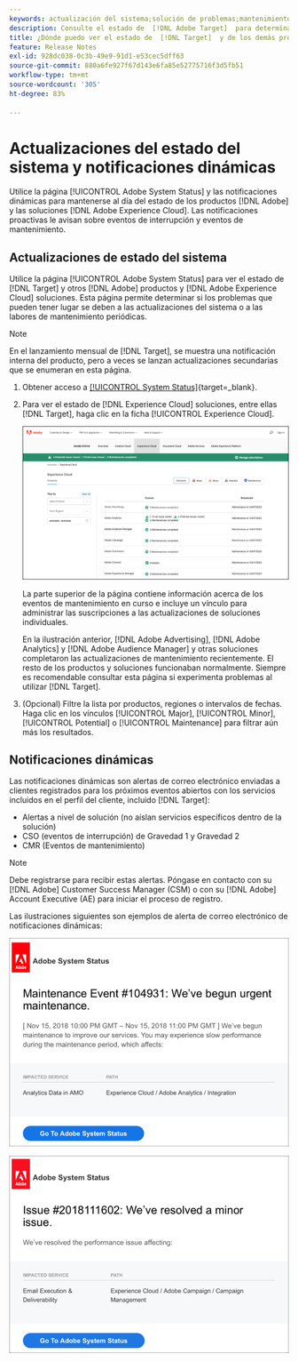 ```yaml
---
keywords: actualización del sistema;solución de problemas;mantenimiento;estado del sistema;estado de las actualizaciones
description: Consulte el estado de  [!DNL Adobe Target]  para determinar si los problemas que pueden producirse se deben a actualizaciones del sistema o al mantenimiento rutinario.
title: ¿Dónde puedo ver el estado de  [!DNL Target]  y de los demás productos de  [!DNL Adobe] ?
feature: Release Notes
exl-id: 928dc038-0c3b-49e9-91d1-e53cec5dff63
source-git-commit: 880a6fe927f67d143e6fa85e52775716f3d5fb51
workflow-type: tm+mt
source-wordcount: '305'
ht-degree: 83%

---
```


# Actualizaciones del estado del sistema y notificaciones dinámicas

Utilice la página [!UICONTROL Adobe System Status] y las notificaciones dinámicas para mantenerse al día del estado de los productos [!DNL Adobe] y las soluciones [!DNL Adobe Experience Cloud]. Las notificaciones proactivas le avisan sobre eventos de interrupción y eventos de mantenimiento.

## Actualizaciones de estado del sistema

Utilice la página [!UICONTROL Adobe System Status] para ver el estado de [!DNL Target] y otros [!DNL Adobe] productos y [!DNL Adobe Experience Cloud] soluciones. Esta página permite determinar si los problemas que pueden tener lugar se deben a las actualizaciones del sistema o a las labores de mantenimiento periódicas.

>[!NOTE]
>
>En el lanzamiento mensual de [!DNL Target], se muestra una notificación interna del producto, pero a veces se lanzan actualizaciones secundarias que se enumeran en esta página.

1. Obtener acceso a [[!UICONTROL System Status]](https://status.adobe.com/es){target=_blank}.

1. Para ver el estado de [!DNL Experience Cloud] soluciones, entre ellas [!DNL Target], haga clic en la ficha [!UICONTROL Experience Cloud].

   ![imagen system_status](assets/system_status.png)

   La parte superior de la página contiene información acerca de los eventos de mantenimiento en curso e incluye un vínculo para administrar las suscripciones a las actualizaciones de soluciones individuales.

   En la ilustración anterior, [!DNL Adobe Advertising], [!DNL Adobe Analytics] y [!DNL Adobe Audience Manager] y otras soluciones completaron las actualizaciones de mantenimiento recientemente. El resto de los productos y soluciones funcionaban normalmente. Siempre es recomendable consultar esta página si experimenta problemas al utilizar [!DNL Target].

1. (Opcional) Filtre la lista por productos, regiones o intervalos de fechas. Haga clic en los vínculos [!UICONTROL Major], [!UICONTROL Minor], [!UICONTROL Potential] o [!UICONTROL Maintenance] para filtrar aún más los resultados.

## Notificaciones dinámicas

Las notificaciones dinámicas son alertas de correo electrónico enviadas a clientes registrados para los próximos eventos abiertos con los servicios incluidos en el perfil del cliente, incluido [!DNL Target]:

* Alertas a nivel de solución (no aíslan servicios específicos dentro de la solución)
* CSO (eventos de interrupción) de Gravedad 1 y Gravedad 2
* CMR (Eventos de mantenimiento)

>[!NOTE]
>
>Debe registrarse para recibir estas alertas. Póngase en contacto con su [!DNL Adobe] Customer Success Manager (CSM) o con su [!DNL Adobe] Account Executive (AE) para iniciar el proceso de registro.

Las ilustraciones siguientes son ejemplos de alerta de correo electrónico de notificaciones dinámicas:

![Notificación dinámica 1](/help/main/r-release-notes/assets/proactive-notification-1.png)

![Notificación dinámica 2](/help/main/r-release-notes/assets/proactive-notification-2.png)
